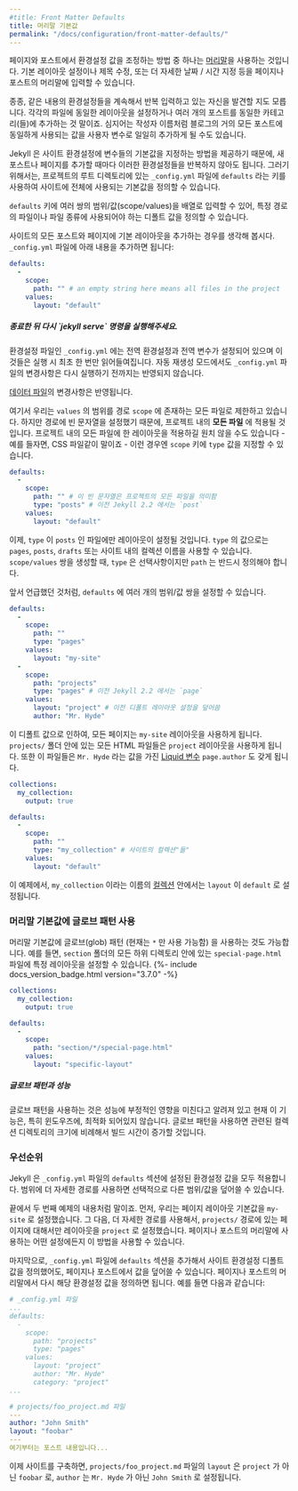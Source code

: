 ```yaml
---
#title: Front Matter Defaults
title: 머리말 기본값
permalink: "/docs/configuration/front-matter-defaults/"
---
```


<!--
Using [front matter](/docs/front-matter/) is one way that you can specify configuration in the pages and posts for your site. Setting things like a default layout, or customizing the title, or specifying a more precise date/time for the post can all be added to your page or post front matter.
-->
페이지와 포스트에서 환경설정 값을 조정하는 방법 중 하나는 [머리말](/docs/frontmatter/)을 사용하는 것입니다. 기본 레이아웃 설정이나 제목 수정, 또는 더 자세한 날짜 / 시간 지정 등을 페이지나 포스트의 머리말에 입력할 수 있습니다.

<!--
Often times, you will find that you are repeating a lot of configuration options. Setting the same layout in each file, adding the same category - or categories - to a post, etc. You can even add custom variables like author names, which might be the same for the majority of posts on your blog.
-->
종종, 같은 내용의 환경설정들을 계속해서 반복 입력하고 있는 자신을 발견할 지도 모릅니다. 각각의 파일에 동일한 레이아웃을 설정하거나 여러 개의 포스트를 동일한 카테고리(들)에 추가하는 것 말이죠. 심지어는 작성자 이름처럼 블로그의 거의 모든 포스트에 동일하게 사용되는 값을 사용자 변수로 일일히 추가하게 될 수도 있습니다.

<!--
Instead of repeating this configuration each time you create a new post or page, Jekyll provides a way to set these defaults in the site configuration. To do this, you can specify site-wide defaults using the `defaults` key in the `_config.yml` file in your project's root directory.
-->
Jekyll 은 사이트 환경설정에 변수들의 기본값을 지정하는 방법을 제공하기 때문에, 새 포스트나 페이지를 추가할 때마다 이러한 환경설정들을 반복하지 않아도 됩니다.  그러기 위해서는, 프로젝트의 루트 디렉토리에 있는 `_config.yml` 파일에 `defaults` 라는 키를 사용하여 사이트에 전체에 사용되는 기본값을 정의할 수 있습니다.

<!--
The `defaults` key holds an array of scope/values pairs that define what defaults should be set for a particular file path, and optionally, a file type in that path.
-->
`defaults` 키에 여러 쌍의 범위/값(scope/values)을 배열로 입력할 수 있어, 특정 경로의 파일이나 파일 종류에 사용되어야 하는 디폴트 값을 정의할 수 있습니다.

<!--
Let's say that you want to add a default layout to all pages and posts in your site. You would add this to your `_config.yml` file:
-->
사이트의 모든 포스트와 페이지에 기본 레이아웃을 추가하는 경우를 생각해 봅시다. `_config.yml` 파일에 아래 내용을 추가하면 됩니다:

```yaml
defaults:
  -
    scope:
      path: "" # an empty string here means all files in the project
    values:
      layout: "default"
```

<div class="note info">
<!--
  <h5>Stop and rerun `jekyll serve` command.</h5>
-->
  <h5>종료한 뒤 다시 `jekyll serve` 명령을 실행해주세요.</h5>
  <p>
<!--
    The <code>_config.yml</code> master configuration file contains global configurations
    and variable definitions that are read once at execution time. Changes made to <code>_config.yml</code>
    during automatic regeneration are not loaded until the next execution.
-->
    환경설정 파일인 <code>_config.yml</code> 에는 전역 환경설정과 전역 변수가 설정되어 있으며
    이것들은 실행 시 최초 한 번만 읽어들여집니다. 자동 재생성 모드에서도 <code>_config.yml</code>
    파일의 변경사항은 다시 실행하기 전까지는 반영되지 않습니다.
  </p>
  <p>
<!--
    Note <a href="/docs/datafiles">Data Files</a> are included and reloaded during automatic regeneration.
-->
    <a href="../datafiles">데이터 파일</a>의 변경사항은 반영됩니다.
  </p>
</div>

<!--
Here, we are scoping the `values` to any file that exists in the path `scope`. Since the path is set as an empty string, it will apply to **all files** in your project. You probably don't want to set a layout on every file in your project - like css files, for example - so you can also specify a `type` value under the `scope` key.
-->
여기서 우리는 `values` 의 범위를 경로 `scope` 에 존재하는 모든 파일로 제한하고 있습니다. 하지만 경로에 빈 문자열을 설정했기 때문에, 프로젝트 내의 **모든 파일** 에 적용될 것입니다. 프로젝트 내의 모든 파일에 한 레이아웃을 적용하길 원치 않을 수도 있습니다 - 예를 들자면, CSS 파일같이 말이죠 - 이런 경우엔 `scope` 키에 `type` 값을 지정할 수 있습니다.

<!--
```yaml
defaults:
  -
    scope:
      path: "" # an empty string here means all files in the project
      type: "posts" # previously `post` in Jekyll 2.2.
    values:
      layout: "default"
```
-->
```yaml
defaults:
  -
    scope:
      path: "" # 이 빈 문자열은 프로젝트의 모든 파일을 의미함
      type: "posts" # 이전 Jekyll 2.2 에서는 `post`
    values:
      layout: "default"
```

<!--
Now, this will only set the layout for files where the type is `posts`.
The different types that are available to you are `pages`, `posts`, `drafts` or any collection in your site. While `type` is optional, you must specify a value for `path` when creating a `scope/values` pair.
-->
이제, `type` 이 `posts` 인 파일에만 레이아웃이 설정될 것입니다.
`type` 의 값으로는 `pages`, `posts`, `drafts` 또는 사이트 내의 컬렉션 이름을 사용할 수 있습니다. `scope/values` 쌍을 생성할 때, `type` 은 선택사항이지만 `path` 는 반드시 정의해야 합니다.

<!--
As mentioned earlier, you can set multiple scope/values pairs for `defaults`.
-->
앞서 언급했던 것처럼, `defaults` 에 여러 개의 범위/값 쌍을 설정할 수 있습니다.

<!--
```yaml
defaults:
  -
    scope:
      path: ""
      type: "pages"
    values:
      layout: "my-site"
  -
    scope:
      path: "projects"
      type: "pages" # previously `page` in Jekyll 2.2.
    values:
      layout: "project" # overrides previous default layout
      author: "Mr. Hyde"
```
-->
```yaml
defaults:
  -
    scope:
      path: ""
      type: "pages"
    values:
      layout: "my-site"
  -
    scope:
      path: "projects"
      type: "pages" # 이전 Jekyll 2.2 에서는 `page` 
    values:
      layout: "project" # 이전 디폴트 레이아웃 설정을 덮어씀
      author: "Mr. Hyde"
```

<!--
With these defaults, all pages would use the `my-site` layout. Any html files that exist in the `projects/` folder will use the `project` layout, if it exists. Those files will also have the `page.author` [liquid variable](/docs/variables/) set to `Mr. Hyde`.
-->
이 디폴트 값으로 인하여, 모든 페이지는 `my-site` 레이아웃을 사용하게 됩니다. `projects/` 폴더 안에 있는 모든 HTML 파일들은 `project` 레이아웃을 사용하게 됩니다. 또한 이 파일들은 `Mr. Hyde` 라는 값을 가진 [Liquid 변수](/docs/variables/) `page.author` 도 갖게 됩니다.

<!--
```yaml
collections:
  my_collection:
    output: true

defaults:
  -
    scope:
      path: ""
      type: "my_collection" # a collection in your site, in plural form
    values:
      layout: "default"
```
-->
```yaml
collections:
  my_collection:
    output: true

defaults:
  -
    scope:
      path: ""
      type: "my_collection" # 사이트의 컬렉션"들"
    values:
      layout: "default"
```

<!--
In this example, the `layout` is set to `default` inside the
[collection](/docs/collections/) with the name `my_collection`.
-->
이 예제에서, `my_collection` 이라는 이름의 [컬렉션](/docs/collections/)
안에서는 `layout` 이 `default` 로 설정됩니다.

<!--
### Glob patterns in Front Matter defaults
-->
### 머리말 기본값에 글로브 패턴 사용

<!--
It is also possible to use glob patterns (currently limited to patterns that contain `*`) when matching defaults. For example, it is possible to set specific layout for each `special-page.html` in any subfolder of `section` folder. {%- include docs_version_badge.html version="3.7.0" -%}
-->
머리말 기본값에 글로브(glob) 패턴 (현재는 `*` 만 사용 가능함) 을 사용하는 것도 가능합니다.
예를 들면, `section` 폴더의 모든 하위 디렉토리 안에 있는 `special-page.html` 파일에 특정 레이아웃을 설정할 수 있습니다. {%- include docs_version_badge.html version="3.7.0" -%}

```yaml
collections:
  my_collection:
    output: true

defaults:
  -
    scope:
      path: "section/*/special-page.html"
    values:
      layout: "specific-layout"
```

<div class="note warning">
<!--
  <h5>Globbing and Performance</h5>
-->
  <h5>글로브 패턴과 성능</h5>
  <p>
<!--
    Please note that globbing a path is known to have a negative effect on
    performance and is currently not optimized, especially on Windows.
    Globbing a path will increase your build times in proportion to the size
    of the associated collection directory.
-->
    글로브 패턴을 사용하는 것은 성능에 부정적인 영향을 미친다고 알려져 있고
    현재 이 기능은, 특히 윈도우즈에, 최적화 되어있지 않습니다.
    글로브 패턴을 사용하면 관련된 컬렉션 디렉토리의 크기에 비례해서 빌드 시간이
    증가할 것입니다.
  </p>
</div>

<!--
### Precedence
-->
### 우선순위

<!--
Jekyll will apply all of the configuration settings you specify in the `defaults` section of your `_config.yml` file. You can choose to override settings from other scope/values pair by specifying a more specific path for the scope.
-->
Jekyll 은 `_config.yml` 파일의 `defaults` 섹션에 설정된 환경설정 값을 모두 적용합니다. 범위에 더 자세한 경로를 사용하면 선택적으로 다른 범위/값을 덮어쓸 수 있습니다.

<!--
You can see that in the second to last example above. First, we set the default page layout to `my-site`. Then, using a more specific path, we set the default layout for pages in the `projects/` path to `project`. This can be done with any value that you would set in the page or post front matter.
-->
끝에서 두 번째 예제의 내용처럼 말이죠. 먼저, 우리는 페이지 레이아웃 기본값을 `my-site` 로 설정했습니다. 그 다음, 더 자세한 경로를 사용해서, `projects/` 경로에 있는 페이지에 대해서만 레이아웃을 `project` 로 설정했습니다. 페이지나 포스트의 머리말에 사용하는 어떤 설정에든지 이 방법을 사용할 수 있습니다.

<!--
Finally, if you set defaults in the site configuration by adding a `defaults` section to your `_config.yml` file, you can override those settings in a post or page file. All you need to do is specify the settings in the post or page front matter. For example:
-->
마지막으로, `_config.yml` 파일에 `defaults` 섹션을 추가해서 사이트 환경설정 디폴트 값을 정의했어도, 페이지나 포스트에서 값을 덮어쓸 수 있습니다. 페이지나 포스트의 머리말에서 다시 해당 환경설정 값을 정의하면 됩니다. 예를 들면 다음과 같습니다:

<!--
```yaml
# In _config.yml
...
defaults:
  -
    scope:
      path: "projects"
      type: "pages"
    values:
      layout: "project"
      author: "Mr. Hyde"
      category: "project"
...
```
-->
```yaml
# _config.yml 파일
...
defaults:
  -
    scope:
      path: "projects"
      type: "pages"
    values:
      layout: "project"
      author: "Mr. Hyde"
      category: "project"
...
```

<!--
```yaml
# In projects/foo_project.md
---
author: "John Smith"
layout: "foobar"
---
The post text goes here...
```
-->
```yaml
# projects/foo_project.md 파일
---
author: "John Smith"
layout: "foobar"
---
여기부터는 포스트 내용입니다...
```

<!--
The `projects/foo_project.md` would have the `layout` set to `foobar` instead
of `project` and the `author` set to `John Smith` instead of `Mr. Hyde` when
the site is built.
-->
이제 사이트를 구축하면, `projects/foo_project.md` 파일의 `layout` 은 `project`
가 아닌 `foobar` 로, `author` 는 `Mr. Hyde` 가 아닌 `John Smith` 로 설정됩니다.
